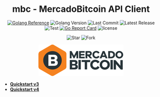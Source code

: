 
<div align="center">

# mbc - MercadoBitcoin API Client

  
[![Golang Reference](https://img.shields.io/badge/go-reference-blue?label=v3)](https://pkg.go.dev/github.com/lucaskatayama/mbc/v3)
![Golang Version](https://img.shields.io/github/go-mod/go-version/lucaskatayama/mbc?filename=.%2Fv3%2Fgo.mod)
![Last Commit](https://img.shields.io/github/last-commit/lucaskatayama/mbc)
![Latest Release](https://img.shields.io/github/v/release/lucaskatayama/mbc)
![Test](https://img.shields.io/github/workflow/status/lucaskatayama/mbc/Go?label=test)
[![Go Report Card](https://goreportcard.com/badge/lucaskatayama/mbc/v4?cacheSeconds=1800)](https://goreportcard.com/report/lucaskatayama/mbc/v4)
![license](https://img.shields.io/github/license/lucaskatayama/mbc)
  
  
![Star](https://img.shields.io/github/stars/lucaskatayama/mbc?style=social)
![Fork](https://img.shields.io/github/forks/lucaskatayama/mbc?label=Fork&style=social)
  
![](docs/logo.svg)
  
</div>

- **[Quickstart v3](v3/README.md#quickstart)**
- **[Quickstart v4](v4/README.md#quickstart)**
